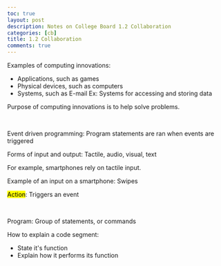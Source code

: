 ```yaml
---
toc: true
layout: post
description: Notes on College Board 1.2 Collaboration
categories: [cb]
title: 1.2 Collaboration
comments: true
---
```


Examples of computing innovations:
* Applications, such as games
* Physical devices, such as computers
* Systems, such as E-mail
  Ex: Systems for accessing and storing data

Purpose of computing innovations is to help solve problems.

<br>

Event driven programming: Program statements are ran when events are triggered

Forms of input and output: Tactile, audio, visual, text

For example, smartphones rely on tactile input.

Example of an input on a smartphone: Swipes

<mark>Action</mark>: Triggers an event

<br>

Program: Group of statements, or commands

How to explain a code segment: 
* State it's function
* Explain how it performs its function


